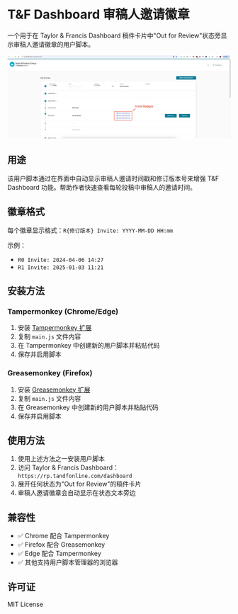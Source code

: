 # T&F Dashboard 审稿人邀请徽章

一个用于在 Taylor & Francis Dashboard 稿件卡片中"Out for Review"状态旁显示审稿人邀请徽章的用户脚本。

![功能截图](feature.jpg)

## 用途

该用户脚本通过在界面中自动显示审稿人邀请时间戳和修订版本号来增强 T&F Dashboard 功能。帮助作者快速查看每轮投稿中审稿人的邀请时间。

## 徽章格式

每个徽章显示格式：`R{修订版本} Invite: YYYY-MM-DD HH:mm`

示例：
- `R0 Invite: 2024-04-06 14:27`
- `R1 Invite: 2025-01-03 11:21`

## 安装方法

### Tampermonkey (Chrome/Edge)
1. 安装 [Tampermonkey 扩展](https://chrome.google.com/webstore/detail/tampermonkey/dhdgffkkebhmkfjojejmpbldmpobfkfo)
2. 复制 `main.js` 文件内容
3. 在 Tampermonkey 中创建新的用户脚本并粘贴代码
4. 保存并启用脚本

### Greasemonkey (Firefox)
1. 安装 [Greasemonkey 扩展](https://addons.mozilla.org/en-US/firefox/addon/greasemonkey/)
2. 复制 `main.js` 文件内容
3. 在 Greasemonkey 中创建新的用户脚本并粘贴代码
4. 保存并启用脚本

## 使用方法

1. 使用上述方法之一安装用户脚本
2. 访问 Taylor & Francis Dashboard：`https://rp.tandfonline.com/dashboard`
3. 展开任何状态为"Out for Review"的稿件卡片
4. 审稿人邀请徽章会自动显示在状态文本旁边

## 兼容性

- ✅ Chrome 配合 Tampermonkey
- ✅ Firefox 配合 Greasemonkey
- ✅ Edge 配合 Tampermonkey
- ✅ 其他支持用户脚本管理器的浏览器

## 许可证

MIT License